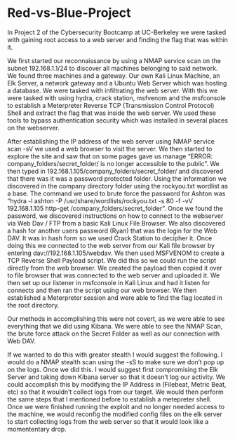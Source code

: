 # Red-vs-Blue-Project

In Project 2 of the Cybersecurity Bootcamp at UC-Berkeley we were tasked with gaining root access to a web server and finding the flag that was within it.  

We first started our reconnaissance by using  a NMAP service scan on the subnet 192.168.1.1/24 to discover all machines belonging to said network. We found three machines and a gateway. Our own Kali Linux Machine, an Elk Server, a network gateway and a Ubuntu Web Server which was hosting a database. We were tasked with infiltrating the web server. With this we were tasked with using hydra, crack station, msfvenom and the msfconsole to establish a Meterpreter Reverse TCP (Transmission Control Protocol) Shell and extract the flag that was inside the web server. We used these tools to bypass authentication security which was installed in several places on the webserver. 

After establishing the IP address of the web server using NMAP service scan -sV we used a web browser to visit the server.  We then started to explore the site and saw that on some pages gave us manage “ERROR: company_folders/secret_folder/ is no longer accessible to the public”. We then typed in 192.168.1.105/company_folders/secret_folder/ and discovered that there was it was a password protected folder. Using the information we discovered in the company directory folder using the rockyou.txt wordlist as a base. The command we used to brute force the password for Ashton was “hydra -l ashton -P /usr/share/wordlists/rockyou.txt -s 80 -f -vV 192.168.1.105 http-get /company_folders/secret_folder”. Once we found the password, we discovered instructions on how to connect to the webserver via Web Dav / FTP from a basic Kali Linux File Browser. We also discovered a hash for another users password (Ryan) that was the login for the Web DAV. It was in hash form so we used Crack Station to decipher it. Once doing this we connected to the web server from our Kali file browser by entering dav://192.168.1.105/webdav. We then used MSFVENOM to create a TCP Reverse Shell Payload script. We did this so we could run the script directly from the web browser. We created the payload then copied it over to file browser that was connected to the web server and uploaded it. We then set up our listener in msfconsole in Kali Linux and had it listen for connects and then ran the script using our web browser. We then established a Meterpreter session and were able to find the flag located in the root directory.

Our methods in accomplishing this were not covert, as we were able to see everything that we did using Kibana. We were able to see the NMAP Scan, the brute force attack on the Secret Folder as well as our connection with Web DAV. 

If we wanted to do this with greater stealth I would suggest the following. I would do a NMAP stealth scan using the -sS to make sure we don’t pop up on the logs. Once we did this. I would suggest first compromising the Elk Server and taking down Kibana server so that it doesn’t log our activity. We could accomplish this by modifying the IP Address in (Filebeat, Metric Beat, etc)  so that it wouldn’t collect logs from our target. We would then perform the same steps that I mentioned before to establish a metepreter shell. Once we were finished running the exploit and no longer needed access to the machine, we would reconfig the modified config  files on the elk server to start collecting logs from the web server so that it would look like a momententary drop.
